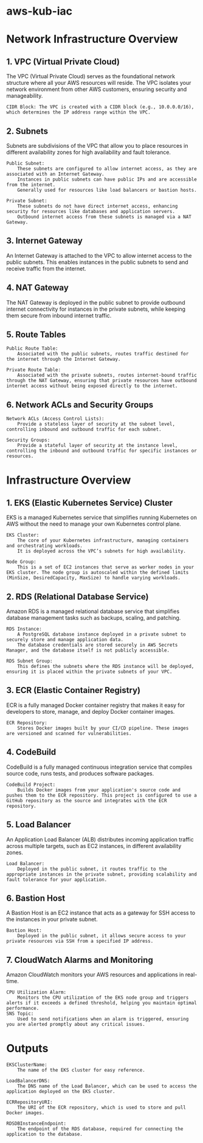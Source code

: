 # aws-kub-iac

# Network Infrastructure Overview

## 1. VPC (Virtual Private Cloud)

The VPC (Virtual Private Cloud) serves as the foundational network structure where all your AWS resources will reside. The VPC isolates your network environment from other AWS customers, ensuring security and manageability.

    CIDR Block: The VPC is created with a CIDR block (e.g., 10.0.0.0/16), which determines the IP address range within the VPC.

## 2. Subnets

Subnets are subdivisions of the VPC that allow you to place resources in different availability zones for high availability and fault tolerance.

    Public Subnet:
        These subnets are configured to allow internet access, as they are associated with an Internet Gateway.
        Instances in public subnets can have public IPs and are accessible from the internet.
        Generally used for resources like load balancers or bastion hosts.

    Private Subnet:
        These subnets do not have direct internet access, enhancing security for resources like databases and application servers.
        Outbound internet access from these subnets is managed via a NAT Gateway.

## 3. Internet Gateway

An Internet Gateway is attached to the VPC to allow internet access to the public subnets. This enables instances in the public subnets to send and receive traffic from the internet.
## 4. NAT Gateway

The NAT Gateway is deployed in the public subnet to provide outbound internet connectivity for instances in the private subnets, while keeping them secure from inbound internet traffic.
## 5. Route Tables

    Public Route Table:
        Associated with the public subnets, routes traffic destined for the internet through the Internet Gateway.

    Private Route Table:
        Associated with the private subnets, routes internet-bound traffic through the NAT Gateway, ensuring that private resources have outbound internet access without being exposed directly to the internet.

## 6. Network ACLs and Security Groups

    Network ACLs (Access Control Lists):
        Provide a stateless layer of security at the subnet level, controlling inbound and outbound traffic for each subnet.

    Security Groups:
        Provide a stateful layer of security at the instance level, controlling the inbound and outbound traffic for specific instances or resources.

# Infrastructure Overview
## 1. EKS (Elastic Kubernetes Service) Cluster

EKS is a managed Kubernetes service that simplifies running Kubernetes on AWS without the need to manage your own Kubernetes control plane.

    EKS Cluster:
        The core of your Kubernetes infrastructure, managing containers and orchestrating workloads.
        It is deployed across the VPC’s subnets for high availability.

    Node Group:
        This is a set of EC2 instances that serve as worker nodes in your EKS cluster. The node group is autoscaled within the defined limits (MinSize, DesiredCapacity, MaxSize) to handle varying workloads.

## 2. RDS (Relational Database Service)

Amazon RDS is a managed relational database service that simplifies database management tasks such as backups, scaling, and patching.

    RDS Instance:
        A PostgreSQL database instance deployed in a private subnet to securely store and manage application data.
        The database credentials are stored securely in AWS Secrets Manager, and the database itself is not publicly accessible.

    RDS Subnet Group:
        This defines the subnets where the RDS instance will be deployed, ensuring it is placed within the private subnets of your VPC.

## 3. ECR (Elastic Container Registry)

ECR is a fully managed Docker container registry that makes it easy for developers to store, manage, and deploy Docker container images.

    ECR Repository:
        Stores Docker images built by your CI/CD pipeline. These images are versioned and scanned for vulnerabilities.

## 4. CodeBuild

CodeBuild is a fully managed continuous integration service that compiles source code, runs tests, and produces software packages.

    CodeBuild Project:
        Builds Docker images from your application's source code and pushes them to the ECR repository. This project is configured to use a GitHub repository as the source and integrates with the ECR repository.

## 5. Load Balancer

An Application Load Balancer (ALB) distributes incoming application traffic across multiple targets, such as EC2 instances, in different availability zones.

    Load Balancer:
        Deployed in the public subnet, it routes traffic to the appropriate instances in the private subnet, providing scalability and fault tolerance for your application.

## 6. Bastion Host

A Bastion Host is an EC2 instance that acts as a gateway for SSH access to the instances in your private subnet.

    Bastion Host:
        Deployed in the public subnet, it allows secure access to your private resources via SSH from a specified IP address.

## 7. CloudWatch Alarms and Monitoring

Amazon CloudWatch monitors your AWS resources and applications in real-time.

    CPU Utilization Alarm:
        Monitors the CPU utilization of the EKS node group and triggers alerts if it exceeds a defined threshold, helping you maintain optimal performance.
    SNS Topic:
        Used to send notifications when an alarm is triggered, ensuring you are alerted promptly about any critical issues.

# Outputs

    EKSClusterName:
        The name of the EKS cluster for easy reference.

    LoadBalancerDNS:
        The DNS name of the Load Balancer, which can be used to access the application deployed on the EKS cluster.

    ECRRepositoryURI:
        The URI of the ECR repository, which is used to store and pull Docker images.

    RDSDBInstanceEndpoint:
        The endpoint of the RDS database, required for connecting the application to the database.

